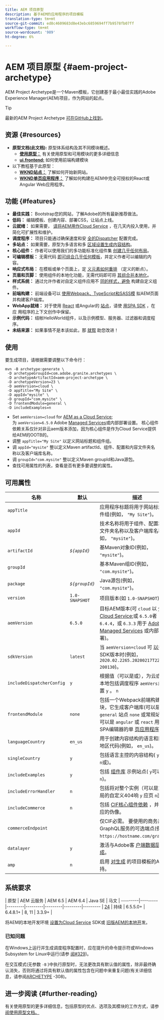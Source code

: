 ```yaml
---
title: AEM 项目原型
description: 基于AEM的应用程序的项目模板
translation-type: tm+mt
source-git-commit: ed8c4609683d8e43ebc6859694ff7b9578fb07ff
workflow-type: tm+mt
source-wordcount: '989'
ht-degree: 6%

---
```



# AEM 项目原型 {#aem-project-archetype}

AEM Project Archetype是一个Maven模板，它创建基于最小最佳实践的Adobe Experience Manager(AEM)项目，作为网站的起点。

>[!TIP]
>
>最新的AEM Project Archetype [可在GitHub上找到](https://github.com/adobe/aem-project-archetype)。

## 资源 {#resources}

* **原型文档(此文档):** 原型体系结构及其不同模块概述。
   * **[使用原型：](using.md)** 有关使用原型和可用模块的更多详细信息
   * **[ui.frontend:](uifrontend.md)** 如何使用前端构建模块
* 以下教程基于此原型：
   * **[WKND站点：](https://docs.adobe.com/content/help/en/experience-manager-learn/getting-started-wknd-tutorial-develop/overview.html)** 了解如何开始新网站。
   * **[WKND单页应用程序：](https://helpx.adobe.com/experience-manager/kt/sites/using/getting-started-spa-wknd-tutorial-develop.html)** 了解如何构建在AEM中完全可授权的React或Angular Web应用程序。

## 功能 {#features}

* **最佳实践：** Bootstrap您的网站，了解Adobe的所有最新推荐做法。
* **低码：** 编辑模板、创建内容、部署CSS，让站点上线。
* **云就绪：** 如果需要， [请将AEM用作Cloud Service](https://docs.adobe.com/content/help/en/experience-manager-cloud-service/landing/home.html) ，在几天内投入使用，并简化可扩展性和维护。
* **调度程序：** 项目只能通过确保速度和安 [全的Dispatcher](https://docs.adobe.com/content/help/zh-Hans/experience-manager-dispatcher/using/dispatcher.html) 配置完成。
* **多站点：** 如果需要，原型为多语言和多 [区域设置生成内容结构](https://docs.adobe.com/content/help/en/experience-manager-65/administering/introduction/msm.html)。
* **核心组件：** 作者可以使用我们的多功能标准化组件集 [创建几乎任何布局](/help/introduction.md)。
* **可编辑模板：** 无需代码 [即可组合几乎任何模板](https://docs.adobe.com/content/help/en/experience-manager-learn/sites/page-authoring/template-editor-feature-video-use.html)，并定义作者可以编辑的内容。
* **响应式布局：** 在模板或单个页面上，定 [义元素如何重排](https://docs.adobe.com/content/help/en/experience-manager-65/authoring/siteandpage/responsive-layout.html) （定义的断点）。
* **页眉和页脚：** 使用组件的本地化功能，无需代码即可将 [其组合并本地化](https://docs.adobe.com/content/help/zh-Hans/experience-manager-core-components/using/get-started/localization.html)。
* **样式系统：** 通过允许作者对自定义组件应用不 [同的样式，避免](https://docs.adobe.com/content/help/en/experience-manager-learn/getting-started-wknd-tutorial-develop/style-system.html) 构建自定义组件。
* **前端构建：** 前端设备可以 [使用Webpack](uifrontend.md#webpack-dev-server)[、TypeScript和SASS模](uifrontend.md) 拟AEM页面并构建客户端库。
* **WebApp就绪：** 对于使用 [React](uifrontend-react.md) 或Angular的 [站点](uifrontend-angular.md)，请使 [用SPA SDK](https://docs.adobe.com/content/help/en/experience-manager-64/developing/headless/spas/spa-architecture.html) ，在应 [](https://docs.adobe.com/content/help/en/experience-manager-learn/sites/spa-editor/spa-editor-framework-feature-video-use.html)用程序的上下文创作中保留。
* **示例代码：** 结帐HelloWorld组件，以及示例模型、服务器、过滤器和调度程序。
* **未结来源：** 如果事情不是本该如此，那 [就帮](https://github.com/adobe/aem-core-wcm-components/blob/master/CONTRIBUTING.md) 助您改进！

## 使用

要生成项目，请根据需要调整以下命令行：

```
mvn -B archetype:generate \
 -D archetypeGroupId=com.adobe.granite.archetypes \
 -D archetypeArtifactId=aem-project-archetype \
 -D archetypeVersion=23 \
 -D aemVersion=cloud \
 -D appTitle="My Site" \
 -D appId="mysite" \
 -D groupId="com.mysite" \
 -D frontendModule=general \
 -D includeExamples=n
```

* Set `aemVersion=cloud` for [AEM as a Cloud Service](https://docs.adobe.com/content/help/en/experience-manager-cloud-service/landing/home.html);\
   为 `aemVersion=6.5.0` Adobe [Managed Services](https://github.com/adobe/aem-project-archetype/tree/master/src/main/archetype/dispatcher.ams)或内部部署设置。
核心组件依赖关系仅针对非云aem版本添加，因为核心组件是作为Cloud Service提供给AEM的OOTB的。
* 调整 `appTitle="My Site"` 以定义网站标题和组件组。
* 调 `appId="mysite"` 整以定义Maven artifactId、组件、配置和内容文件夹名称以及客户端库名称。
* 调 `groupId="com.mysite"` 整以定义Maven groupId和Java源包。
* 查找可用属性的列表，查看是否有更多要调整的属性。

## 可用属性

| 名称 | 默认 | 描述 |
--------------------------|----------------|--------------------
| `appTitle` |  | 应用程序标题将用于网站标题和组件组(例如， `"My Site"`)。 |
| `appId` |  | 技术名称将用于组件、配置和内容文件夹名称以及客户端库名称(例如， `"mysite"`)。 |
| `artifactId` | *`${appId}`* | 基Maven对象ID(例如， `"mysite"`)。 |
| `groupId` |  | 基本Maven组ID(例如， `"com.mysite"`)。 |
| `package` | *`${groupId}`* | Java源包(例如， `"com.mysite"`)。 |
| `version` | `1.0-SNAPSHOT` | 项目版本(如 `1.0-SNAPSHOT`)。 |
| `aemVersion` | `6.5.0` | 目标AEM版本(可 `cloud` 以 [作为Cloud Service](https://docs.adobe.com/content/help/en/experience-manager-cloud-service/landing/home.html);或 `6.5.0`者 `6.4.4`，或 `6.3.3` 用于 [Adobe Managed Services](https://github.com/adobe/aem-project-archetype/tree/master/src/main/archetype/dispatcher.ams) 或内部部署)。 |
| `sdkVersion` | `latest` | 当 `aemVersion=cloud` 可 [以指定](https://docs.adobe.com/content/help/en/experience-manager-cloud-service/implementing/developing/aem-as-a-cloud-service-sdk.html) SDK版本时(例如， `2020.02.2265.20200217T222518Z-200130`)。 |
| `includeDispatcherConfig` | `y` | 根据值（可以是或），为云或AMS/本地包括调度程序 `aemVersion` 配置 `y` 。 `n` |
| `frontendModule` | `none` | 包括一个Webpack前端构建模块，它生成客户端库(可以是常规 `general` 站点 `none` 或常规站点；可以是 `angular` 或 `react` 用于实施SPA编辑器的单 [页应用程序](https://docs.adobe.com/content/help/en/experience-manager-65/developing/headless/spas/spa-overview.html))。 |
| `languageCountry` | `en_us` | 用于创建内容结构的语言和国家／地区代码(例如， `en_us`)。 |
| `singleCountry` | `y` | 包括语言主控的内容结构( `y`可以是 `n`或)。 |
| `includeExamples` | `y` | 包括 [组件库](https://www.aemcomponents.dev/) 示例站点( `y`可以是或 `n`)。 |
| `includeErrorHandler` | `n` | 包括将对整个实例（可以是或）全局的自定义404响 `y` 应页 `n`面。 |
| `includeCommerce` | `n` | 包括 [CIF核心组件依赖](https://github.com/adobe/aem-core-cif-components) ，并生成相应的伪像。 |
| `commerceEndpoint` |  | 仅CIF必需。 要使用的商务系统GraphQL服务的可选端点(例如， `https://hostname.com/grapql`)。 |
| `datalayer` | `y` | 激活与Adobe客 [户端数据层的集成](/help/developing/data-layer/overview.md)。 |
| `amp` | `n` | 启用 [对生成](/help/developing/amp.md) 的项目模板的AMP支持。 |

## 系统要求

| 原型 | AEM 云服务 | AEM 6.5 | AEM 6.4 | Java SE | 马文 |
---------|---------|---------|---------|---------|---------|---------
| [24](https://github.com/adobe/aem-project-archetype/releases/tag/aem-project-archetype-24) | 持续 | 6.5.5.0+ | 6.4.8.1+ | 8, 11 | 3.3.9+ |

将AEM的本地开发环境 [设置为Cloud Service](https://docs.adobe.com/content/help/en/experience-manager-learn/cloud-service/local-development-environment-set-up/overview.html) SDK或 [旧版AEM的本地开](https://docs.adobe.com/content/help/en/experience-manager-learn/foundation/development/set-up-a-local-aem-development-environment.html)发。

### 已知问题

在Windows上运行并生成调度程序配置时，应在提升的命令提示符或Windows Subsystem for Linux中运行(请参 [阅#329](https://github.com/adobe/aem-project-archetype/issues/329))。

在交互模式(无参数 `-B` )中执行原型时，无法更改具有默认值的属性，除非最终确认消失，否则将通过将具有默认值的属性包含在问题中来重复问题(有关详细信息，请参阅[ARCHETYPE](https://issues.apache.org/jira/browse/ARCHETYPE-308) -308)。

## 进一步阅读 {#further-reading}

有关使用原型的更多详细信息，包括原型的优点、选项及其模块的工作方式，请参 [阅使用原型文档。](using.md)
